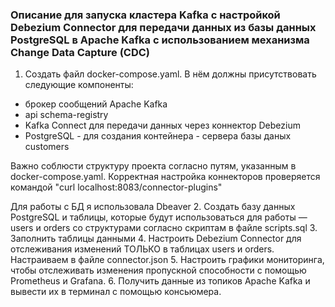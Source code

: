 ### Описание для запуска кластера Kafka с настройкой Debezium Connector для передачи данных из базы данных PostgreSQL в Apache Kafka с использованием механизма Change Data Capture (CDC)

1. Создать файл docker-compose.yaml. В нём должны присутствовать следующие компоненты:
 - брокер сообщений Apache Kafka
 - api schema-registry
 - Kafka Connect для передачи данных через коннектор Debezium
 - PostgreSQL - для создания контейнера - сервера базы даных customers

Важно соблюсти структуру проекта согласно путям, указанным в docker-compose.yaml.
Корректная настройка коннекторов проверяется командой "curl localhost:8083/connector-plugins"

Для работы с БД я использовала Dbeaver
2. Создать базу данных PostgreSQL и таблицы, которые будут использоваться для работы — users и orders со структурами согласно скриптам в файле scripts.sql
3. Заполнить таблицы данными
4. Настроить Debezium Connector для отслеживания изменений ТОЛЬКО в таблицах users и orders. Настраиваем в файле connector.json
5. Настроить графики мониторинга, чтобы отслеживать изменения пропускной способности с помощью Prometheus и Grafana.
6. Получить данные из топиков Apache Kafka и вывести их в терминал с помощью консьюмера.